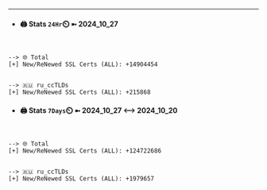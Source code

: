 

---
- #### 🖨️ **Stats** `24Hr`⏲️ ➼ 2024_10_27
```console


--> 🌐 Total
[+] New/ReNewed SSL Certs (ALL): +14904454


--> 🇷🇺 ru_ccTLDs
[+] New/ReNewed SSL Certs (ALL): +215868

```

- #### 🖨️ **Stats** `7Days`⏲️ ➼ 2024_10_27 <--> 2024_10_20
```console


--> 🌐 Total
[+] New/ReNewed SSL Certs (ALL): +124722686


--> 🇷🇺 ru_ccTLDs
[+] New/ReNewed SSL Certs (ALL): +1979657

```

